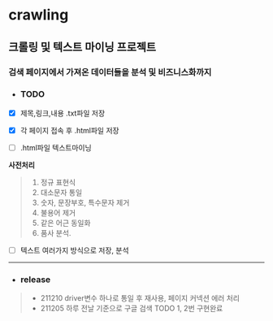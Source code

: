 # crawling

## 크롤링 및 텍스트 마이닝 프로젝트  

### 검색 페이지에서 가져온 데이터들을 분석 및 비즈니스화까지

* ### TODO

* [x] 제목,링크,내용 .txt파일 저장

* [x] 각 페이지 접속 후 .html파일 저장

* [ ] .html파일 텍스트마이닝

**사전처리**
>
>   1. 정규 표현식   
>   2. 대소문자 통일   
>   3. 숫자, 문장부호, 특수문자 제거   
>   4. 불용어 제거   
>   5. 같은 어근 동일화   
>   6. 품사 분석.    

* [ ] 텍스트 여러가지 방식으로 저장, 분석

***

* ### release

>
>   - 211210 driver변수 하나로 통일 후 재사용, 페이지 커넥션 에러 처리
>   - 211205 하루 전날 기준으로 구글 검색 TODO 1, 2번 구현완료
